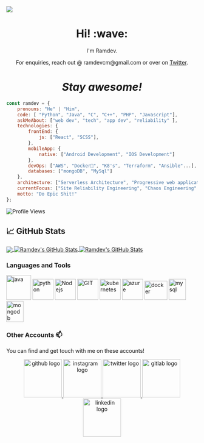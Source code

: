 <a align="center" href="https://ramdevcm.github.io">
  <img src="https://camo.githubusercontent.com/992babdffd8c74a1502de375fbdf7e4d54773242/68747470733a2f2f6d656469612e67697068792e636f6d2f6d656469612f53576f536b4e36447854737a71494b4571762f67697068792e676966" />
</a>
<h1 align='center'> Hi! :wave:</h1>
<p align='center'>
I'm Ramdev.
</p>
<p align='center'>For enquiries, reach out @ ramdevcm@gmail.com or over on <a href="https://twitter.com/ramdevcm">Twitter</a>.</p>

<h1 align='center'><i>Stay awesome!</i></h1>


```javascript
const ramdev = {
    pronouns: "He" | "Him",
    code: [ "Python", "Java", "C", "C++", "PHP", "Javascript"],
    askMeAbout: ["web dev", "tech", "app dev", "reliability" ],
    technologies: {
        frontEnd: {
            js: ["React", "SCSS"],
        },
        mobileApp: {
            native: ["Android Development", "IOS Development"]
        },
        devOps: ["AWS", "Docker🐳", "K8's", "Terraform", "Ansible"...],
        databases: ["mongoDB", "MySql"]
    },
    architecture: ["Serverless Architecture", "Progressive web applications", "Single page applications"],
    currentFocus: ["Site Reliability Engineering", "Chaos Engineering" ],
    motto: "Do Epic Shit!"
};
```
![Profile Views](https://visitor-badge.glitch.me/badge?page_id=ramdevcm)



## &#x1f4c8; GitHub Stats

<a href="https://github.com/ramdevcm/ramdevcm">
  <img align="center" src="https://github-readme-stats.vercel.app/api/top-langs/?username=ramdevcm&theme=radical" />
</a>
<a href="https://github.com/ramdevcm/ramdevcm">
  <img align="center" src="https://github-readme-stats.vercel.app/api?username=ramdevcm&show_icons=true&line_height=27&count_private=true&title_color=ffffff&theme=radical" alt="Ramdev's GitHub Stats" />
</a>
<a href="https://github.com/ramdevcm/ramdevcm">
  <img align="center" src="https://github-readme-streak-stats.herokuapp.com/?user=ramdevcm&theme=dark" alt="Ramdev's GitHub Stats" />
</a>





### Languages and Tools 

<p>
      <img src="https://www.vectorlogo.zone/logos/java/java-icon.svg" alt="java" width="65" height="65"/> 
      <img src="https://www.vectorlogo.zone/logos/python/python-icon.svg" alt="python" width="55" height="55"/>
      <img src="https://www.vectorlogo.zone/logos/nodejs/nodejs-icon.svg" alt="Nodejs" width="55" height="55"/>
      <img src="https://www.vectorlogo.zone/logos/git-scm/git-scm-icon.svg" alt="GIT" width="55" height="55"/> 
      <img src="https://www.vectorlogo.zone/logos/kubernetes/kubernetes-icon.svg" alt="kubernetes" width="55" height="55"/>
      <img src="https://www.vectorlogo.zone/logos/microsoft_azure/microsoft_azure-icon.svg" alt="azure" width="55" height="55"/>
      <img src="https://www.vectorlogo.zone/logos/docker/docker-official.svg" alt="docker" width="60" height="50"/>
      <img src="https://www.vectorlogo.zone/logos/mysql/mysql-icon.svg" alt="mysql" width="45" height="55"/>
      <img src="https://www.vectorlogo.zone/logos/mongodb/mongodb-icon.svg" alt="mongodb" width="45" height="55"/>
</p>

### Other Accounts 📫

You can find and get touch with me on these accounts!

<div align="center">
    <a href="https://github.com/ramdevcm">
        <img src="https://www.vectorlogo.zone/logos/github/github-ar21.svg" alt="github logo" width="100" />
    </a>
    <a href="https://www.instagram.com/ramdev.__/">
        <img src="https://www.vectorlogo.zone/logos/instagram/instagram-ar21.svg" alt="instagram logo" width="100">
    </a>
    <a href="https://twitter.com/ramdevcm">
        <img src="https://www.vectorlogo.zone/logos/twitter/twitter-ar21.svg" alt="twitter logo" width="100">
    </a> 
    <a href="https://gitlab.com/ramdevcm">
        <img src="https://www.vectorlogo.zone/logos/gitlab/gitlab-ar21.svg" alt="gitlab logo" width="100">
    </a> 
    <a href="https://linkedin.com/ramdevcm">
        <img src="https://www.vectorlogo.zone/logos/linkedin/linkedin-ar21.svg" alt="linkedin logo" width="100">
    </a>
</div>



